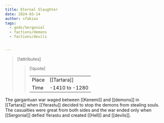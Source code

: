 ```yaml
---
title: Eternal Slaughter
date: 2024-03-14
author: sfakias
tags:
  - gods/Sergonial
  - factions/demons
  - factions/devils


---
```

> [!attributes]
> 
> > [!quote]
> >
> > | | |
> > | --- | --- |
> > | Place | [[Tartara]] |
> > | Time | -1410 to -1280 |

The gargantuan war waged between [[Kenemi]] and [[demons]] in [[Tartara]] when [[Yerastu]] decided to stop the demons from stealing souls. The casualties were great from both sides and the war ended only when [[Sergonial]] defied Yerastu and created [[Hell]] and [[devils]].